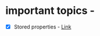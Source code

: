 # important topics -

- [x] Stored properties - [Link]( |https://github.com/ambreen-bano/learning_swift/blob/main/InterviewPractice_1/InterviewPractice_1/Question1.swift#L56)
